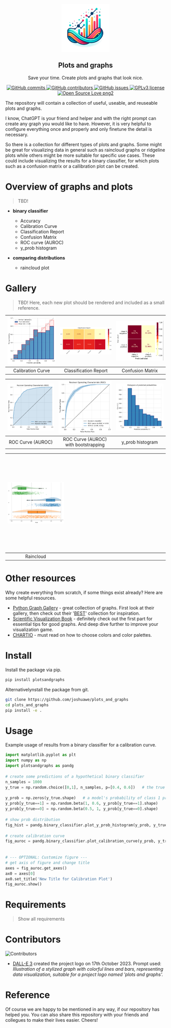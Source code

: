 <p align="center">
 <img width="150px" src="https://github.com/joshuawe/plots_and_graphs/blob/main/images/logo_plots_and_graphs.png?raw=true" align="center" alt="Plots and Graphs" />
 <h2 align="center">Plots and graphs</h2>
 <p align="center">Save your time. Create plots and graphs that look nice. </p>
</p>

<p align="center">
  <a href="https://GitHub.com/joshuawe/plots_and_graphs/commits">
    <img src="https://badgen.net/github/commits/joshuawe/plots_and_graphs" alt="GitHub commits">
  </a>
  <a href="https://GitHub.com/Naereen/badges/graphs/contributors/">
    <img src="https://img.shields.io/github/contributors/joshuawe/plots_and_graphs.svg" alt="GitHub contributors">
  </a>
  <a href="https://GitHub.com/joshuawe/plots_and_graphs/issues/">
    <img src="https://badgen.net/github/issues/joshuawe/plots_and_graphs/" alt="GitHub issues">
  </a>
  <a href="https://github.com/joshuawe/plots_and_graphs/blob/main/LICENSE">
    <img src="https://img.shields.io/badge/License-GPLv3-blue.svg" alt="GPLv3 license">
  </a>
  <a href="https://github.com/ellerbrock/open-source-badges/">
    <img src="https://badges.frapsoft.com/os/v2/open-source.png?v=103" alt="Open Source Love png2">
  </a>
</p>


The repository will contain a collection of useful, useable, and reuseable plots and graphs.

I know, ChatGPT is your friend and helper and with the right prompt can create any graph you would like to have. 
However, it is very helpful to configure everything once and properly and only finetune the detail is necessary.

So there is a collection for different types of plots and graphs. 
Some might be great for visualizing data in general such as raincloud graphs or ridgeline plots while others might be more suitable for specific use cases. 
These could include visualizing the results for a binary classifier, for which plots such as a confusion matrix or a callibration plot can be created.

# Overview of graphs and plots
>  TBD!

- **binary classifier**
    - Accuracy
    - Calibration Curve
    - Classification Report
    - Confusion Matrix
    - ROC curve (AUROC)
    - y_prob histogram


- **comparing distributions**
    - raincloud plot

# Gallery

> TBD! Here, each new plot should be rendered and included as a small reference.

| <img src="https://github.com/joshuawe/plots_and_graphs/blob/main/images/calibration_plot.png?raw=true" width="300" alt="Your Image"> | <img src="https://github.com/joshuawe/plots_and_graphs/blob/main/images/classification_report.png?raw=true" width="300" alt="Your Image"> | <img src="https://github.com/joshuawe/plots_and_graphs/blob/main/images/confusion_matrix.png?raw=true" width="300" alt="Your Image"> |
|:--------------------------------------------------:|:----------------------------------------------------------:|:-------------------------------------------------:|
|                    Calibration Curve               |                  Classification Report                     |                 Confusion Matrix                 |

| <img src="https://github.com/joshuawe/plots_and_graphs/blob/main/images/roc_curve.png?raw=true" width="300" alt="Your Image">        | <img src="https://github.com/joshuawe/plots_and_graphs/blob/main/images/roc_curve_bootstrap.png?raw=true" width="300" alt="Your Image">        | <img src="https://github.com/joshuawe/plots_and_graphs/blob/main/images/y_prob_histogram.png?raw=true" width="300" alt="Your Image">  |
|:--------------------------------------------------:|:----------------------------------------------------------:|:-------------------------------------------------:|
|                    ROC Curve (AUROC)               |                  ROC Curve (AUROC) with bootstrapping                          |                  y_prob histogram                                 |


| <img src="https://github.com/joshuawe/plots_and_graphs/blob/main/images/raincloud.png?raw=true" width="300" alt="Your Image">        |  <img src="data:image/gif;base64,R0lGODlhAQABAIAAAAAAAP///yH5BAEAAAAALAAAAAABAAEAAAIBRAA7" width="300" height="300" alt=""> | <img src="data:image/gif;base64,R0lGODlhAQABAIAAAAAAAP///yH5BAEAAAAALAAAAAABAAEAAAIBRAA7" width="300" height="300" alt=""> |
|:--------------------------------------------------:|:-------------------------------------------------:| :-------------------------------------------------:|
|                    Raincloud              |                                                | |



# Other resources

Why create everything from scratch, if some things exist already? Here are some helpful resources.

+ [Python Graph Gallery](https://python-graph-gallery.com) - great collection of graphs. First look at their gallery, then check out their '[BEST](https://python-graph-gallery.com/best-python-chart-examples/)' collection for inspiration.
+ [Scientific Visualization Book](https://github.com/rougier/scientific-visualization-book) - definitely check out the first part for essential tips for good graphs. And deep dive further to improve your visualization game.
+ [CHARTIO](https://chartio.com/learn/charts/how-to-choose-colors-data-visualization/) - must read on how to choose colors and color palettes.


# Install

Install the package via pip.
```bash
pip install plotsandgraphs
```

Alternativelynstall the package from git.
```bash
git clone https://github.com/joshuawe/plots_and_graphs
cd plots_and_graphs
pip install -e .
```

# Usage

Example usage of results from a binary classifier for a calibration curve.

```python
import matplotlib.pyplot as plt
import numpy as np
import plotsandgraphs as pandg

# create some predictions of a hypothetical binary classifier
n_samples = 1000
y_true = np.random.choice([0,1], n_samples, p=[0.4, 0.6])   # the true class labels 0 or 1, with class imbalance 40:60

y_prob = np.zeros(y_true.shape)   # a model's probability of class 1 predictions
y_prob[y_true==1] = np.random.beta(1, 0.6, y_prob[y_true==1].shape)
y_prob[y_true==0] = np.random.beta(0.5, 1, y_prob[y_true==0].shape)

# show prob distribution
fig_hist = pandg.binary_classifier.plot_y_prob_histogram(y_prob, y_true, save_fig_path=None)

# create calibration curve
fig_auroc = pandg.binary_classifier.plot_calibration_curve(y_prob, y_true, save_fig_path=None)


# --- OPTIONAL: Customize figure ---
# get axis of figure and change title
axes = fig_auroc.get_axes()
ax0 = axes[0]
ax0.set_title('New Title for Calibration Plot')
fig_auroc.show()
```

# Requirements
> Show all requirements


# Contributors

![Contributors](https://contrib.rocks/image?repo=joshuawe/plots_and_graphs)

+ [DALL-E 3](https://openai.com/dall-e-3) created the project logo on 17th October 2023. Prompt used: *Illustration of a stylized graph with colorful lines and bars, representing data visualization, suitable for a project logo named 'plots and graphs'.*


# Reference

Of course we are happy to be mentioned in any way, if our repository has helped you.
You can also share this repository with your friends and collegues to make their lives easier. Cheers!
